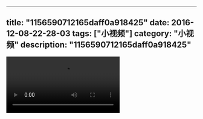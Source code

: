 
---
title: "1156590712165daff0a918425"
date: 2016-12-08-22-28-03
tags: ["小视频"]
category: "小视频"
description: "1156590712165daff0a918425"
---
<video src="http://ohtsqip0g.bkt.clouddn.com/1156590712165daff0a918425.mp4" controls="controls"></video>
